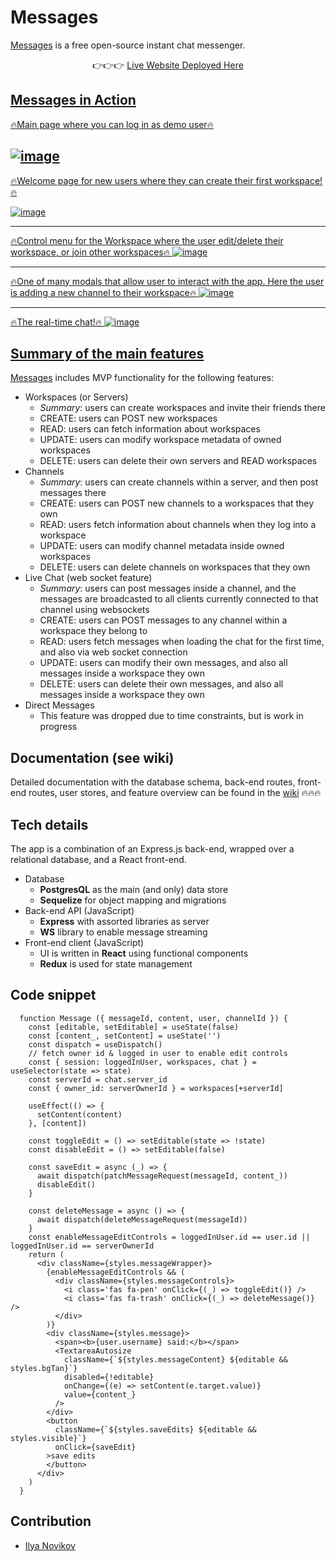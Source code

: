 # Messages
[Messages](https://messages-io.herokuapp.com/) is a free open-source instant chat messenger.

<div align="center">👉👉👉 <a href="https://messages-io.herokuapp.com/">Live Website Deployed Here</div>

## Messages in Action


🔥Main page where you can log in as demo user🔥

![image](https://user-images.githubusercontent.com/44654658/147894553-94f3bb2c-4818-4e85-bcff-983c791bf6be.png)
---
🔥Welcome page for new users where they can create their first workspace!🔥

![image](https://user-images.githubusercontent.com/44654658/147894640-e4109030-0a13-4941-9c3f-45db23fe6941.png)

---
🔥Control menu for the Workspace where the user edit/delete their workspace, or join other workspaces🔥
![image](https://user-images.githubusercontent.com/44654658/147894694-1dfdf344-c3f4-4ecc-817b-a77a6e1e3fc5.png)

---

🔥One of many modals that allow user to interact with the app. Here the user is adding a new channel to their workspace🔥
![image](https://user-images.githubusercontent.com/44654658/147894729-bcac2d0a-5bee-4059-9f78-b4b2ee3ec057.png)

---
🔥The real-time chat!🔥
![image](https://user-images.githubusercontent.com/44654658/147894806-485c0a32-07dd-4a45-ac3f-d1b6b3fcb58f.png)



## Summary of the main features

[Messages](https://messages-io.herokuapp.com/) includes MVP functionality for the following features:
- Workspaces (or Servers)
	- _Summary_: users can create workspaces and invite their friends there
	- CREATE: users can POST new workspaces
	- READ: users can fetch information about workspaces
	- UPDATE: users can modify workspace metadata of owned workspaces
	- DELETE: users can delete their own servers and READ workspaces
- Channels
	- _Summary_: users can create channels within a server, and then post messages there
	- CREATE: users can POST new channels to a workspaces that they own
	- READ: users fetch information about channels when they log into a workspace
	- UPDATE: users can modify channel metadata inside owned workspaces
	- DELETE: users can delete channels on workspaces that they own
-  Live Chat (web socket feature)
	- _Summary_: users can post messages inside a channel, and the messages are broadcasted to all clients currently connected to that channel using websockets
	- CREATE: users can POST messages to any channel within a workspace they belong to
	- READ: users fetch messages when loading the chat for the first time, and also via web socket connection
	- UPDATE: users can modify their own messages, and also all messages inside a workspace they own
	- DELETE: users can delete their own messages, and also all messages inside a workspace they own
- Direct Messages
	- This feature was dropped due to time constraints, but is work in progress

## Documentation (see wiki)
Detailed documentation with the database schema, back-end routes, front-end routes, user stores, and feature overview can be found in the [wiki](https://github.com/ily123/messages/wiki) 🔥🔥🔥

## Tech details

The app is a combination of an Express.js back-end, wrapped over a relational database, and a React front-end.

- Database
	- **PostgresQL** as the main (and only) data store
	- **Sequelize** for object mapping and migrations
- Back-end API (JavaScript)
	- **Express** with assorted libraries as server
	- **WS** library to enable message streaming
- Front-end client (JavaScript)
	- UI is written in **React** using functional components
	- **Redux** is used for state management

## Code snippet
```
  function Message ({ messageId, content, user, channelId }) {
    const [editable, setEditable] = useState(false)
    const [content_, setContent] = useState('')
    const dispatch = useDispatch()
    // fetch owner id & logged in user to enable edit controls
    const { session: loggedInUser, workspaces, chat } = useSelector(state => state)
    const serverId = chat.server_id
    const { owner_id: serverOwnerId } = workspaces[+serverId]    
                             
    useEffect(() => {        
      setContent(content)    
    }, [content])            
                             
    const toggleEdit = () => setEditable(state => !state)    
    const disableEdit = () => setEditable(false)    
                             
    const saveEdit = async (_) => {    
      await dispatch(patchMessageRequest(messageId, content_))    
      disableEdit()          
    }                        
                             
    const deleteMessage = async () => {    
      await dispatch(deleteMessageRequest(messageId))    
    }                        
    const enableMessageEditControls = loggedInUser.id == user.id || loggedInUser.id == serverOwnerId    
    return (                 
      <div className={styles.messageWrapper}>    
        {enableMessageEditControls && (    
          <div className={styles.messageControls}>    
            <i class='fas fa-pen' onClick={(_) => toggleEdit()} />    
            <i class='fas fa-trash' onClick={(_) => deleteMessage()} />    
          </div>             
        )}                   
        <div className={styles.message}>    
          <span><b>{user.username} said:</b></span>    
          <TextareaAutosize    
            className={`${styles.messageContent} ${editable && styles.bgTan}`}    
            disabled={!editable}    
            onChange={(e) => setContent(e.target.value)}    
            value={content_}    
          />                 
        </div>               
        <button              
          className={`${styles.saveEdits} ${editable && styles.visible}`}    
          onClick={saveEdit}    
        >save edits          
        </button>            
      </div>                 
    )                        
  } 
```


## Contribution
- [Ilya Novikov](https://github.com/ily123)
